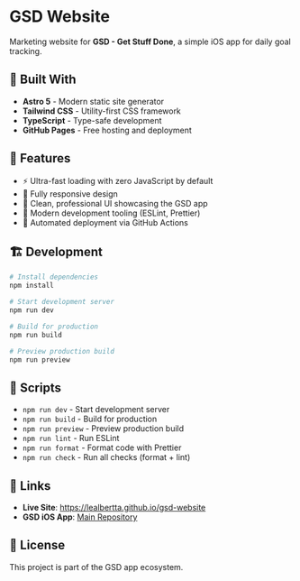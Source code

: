 # GSD Website

Marketing website for **GSD - Get Stuff Done**, a simple iOS app for daily goal tracking.

## 🚀 Built With

- **Astro 5** - Modern static site generator
- **Tailwind CSS** - Utility-first CSS framework
- **TypeScript** - Type-safe development
- **GitHub Pages** - Free hosting and deployment

## 🌟 Features

- ⚡ Ultra-fast loading with zero JavaScript by default
- 📱 Fully responsive design
- 🎨 Clean, professional UI showcasing the GSD app
- 🔧 Modern development tooling (ESLint, Prettier)
- 🚀 Automated deployment via GitHub Actions

## 🏗️ Development

```bash
# Install dependencies
npm install

# Start development server
npm run dev

# Build for production
npm run build

# Preview production build
npm run preview
```

## 📝 Scripts

- `npm run dev` - Start development server
- `npm run build` - Build for production
- `npm run preview` - Preview production build
- `npm run lint` - Run ESLint
- `npm run format` - Format code with Prettier
- `npm run check` - Run all checks (format + lint)

## 🔗 Links

- **Live Site**: https://lealbertta.github.io/gsd-website
- **GSD iOS App**: [Main Repository](https://github.com/lealbertta/GSD)

## 📄 License

This project is part of the GSD app ecosystem.